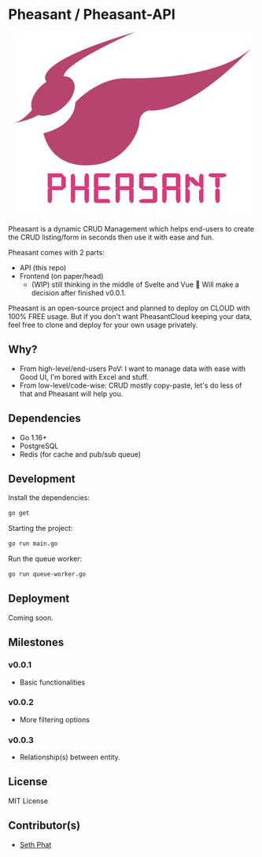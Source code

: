 # Pheasant / Pheasant-API

<p align="center">
  <img src="./docs/imgs/phesant-logo.png" title="Pheasant API SethPhat SethSandaru" alt="Pheasant API SethPhat SethSandaru">
</p>

Pheasant is a dynamic CRUD Management which helps end-users to create the CRUD listing/form in seconds then use it with ease and fun.

Pheasant comes with 2 parts:
- API (this repo)
- Frontend (on paper/head)
  - (WIP) still thinking in the middle of Svelte and Vue 🤔 Will make a decision after finished v0.0.1.

Pheasant is an open-source project and planned to deploy on CLOUD with 100% FREE usage. 
But if you don't want PheasantCloud keeping your data, feel free to clone and deploy for your own usage privately.

## Why?
- From high-level/end-users PoV: I want to manage data with ease with Good UI, I'm bored with Excel and stuff.
- From low-level/code-wise: CRUD mostly copy-paste, let's do less of that and Pheasant will help you.

## Dependencies
- Go 1.16+
- PostgreSQL
- Redis (for cache and pub/sub queue)

## Development

Install the dependencies:

```bash
go get
```

Starting the project:
```bash
go run main.go
```

Run the queue worker:
```bash
go run queue-worker.go
```

## Deployment

Coming soon.

## Milestones

### v0.0.1
- Basic functionalities

### v0.0.2
- More filtering options

### v0.0.3
- Relationship(s) between entity.

## License

MIT License

## Contributor(s)
- [Seth Phat](https://github.com/sethsandaru)
